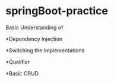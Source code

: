 # springBoot-practice

Basic Understanding of

*Dependency Injection

*Switching the Implementations

*Qualifier

*Basic CRUD
